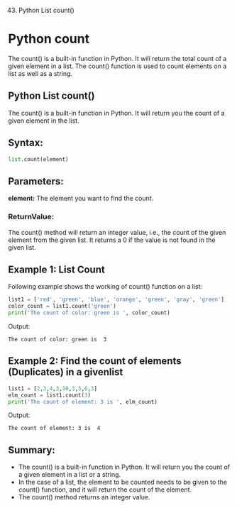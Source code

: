 043. Python List count()

# Python count
The count() is a built-in function in Python. It will return the total count of a given element in a list. The count() function is used to count elements on a list as well as a string.

## Python List count()
The count() is a built-in function in Python. It will return you the count of a given element in the list.

## Syntax:
```python
list.count(element)
```
## Parameters:
**element:** The element you want to find the count.

### ReturnValue:
The count() method will return an integer value, i.e., the count of the given element from the given list. It returns a 0 if the value is not found in the given list.

## Example 1: List Count
Following example shows the working of count() function on a list:
```python
list1 = ['red', 'green', 'blue', 'orange', 'green', 'gray', 'green']
color_count = list1.count('green')
print('The count of color: green is ', color_count)
```
Output:
```
The count of color: green is  3
```
## Example 2: Find the count of elements (Duplicates) in a givenlist
```python
list1 = [2,3,4,3,10,3,5,6,3]
elm_count = list1.count(3)
print('The count of element: 3 is ', elm_count)
```
Output:
```text
The count of element: 3 is  4
```
## Summary:
- The count() is a built-in function in Python. It will return you the count of a given element in a list or a string.
- In the case of a list, the element to be counted needs to be given to the count() function, and it will return the count of the element.
- The count() method returns an integer value.
